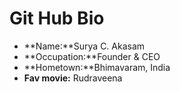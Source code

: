 # Git Hub Bio

- **Name:**Surya C. Akasam
- **Occupation:**Founder & CEO
- **Hometown:**Bhimavaram, India
- **Fav movie:** Rudraveena
